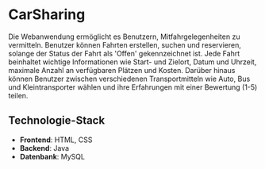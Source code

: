 # CarSharing

Die Webanwendung ermöglicht es Benutzern, Mitfahrgelegenheiten zu vermitteln. Benutzer können Fahrten erstellen, suchen und reservieren, solange der Status der Fahrt als 'Offen' gekennzeichnet ist. Jede Fahrt beinhaltet wichtige Informationen wie Start- und Zielort, Datum und Uhrzeit, maximale Anzahl an verfügbaren Plätzen und Kosten. Darüber hinaus können Benutzer zwischen verschiedenen Transportmitteln wie Auto, Bus und Kleintransporter wählen und ihre Erfahrungen mit einer Bewertung (1-5) teilen.

## Technologie-Stack

- **Frontend**: HTML, CSS
- **Backend**: Java
- **Datenbank**: MySQL
